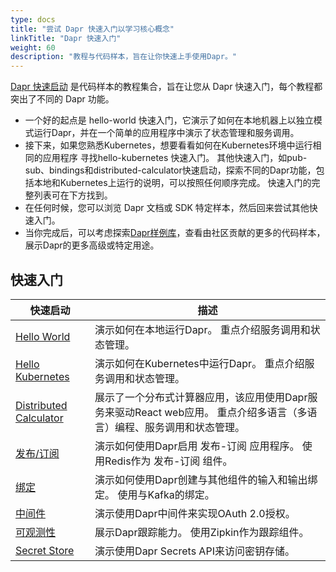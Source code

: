 ```yaml
---
type: docs
title: "尝试 Dapr 快速入门以学习核心概念"
linkTitle: "Dapr 快速入门"
weight: 60
description: "教程与代码样本，旨在让你快速上手使用Dapr。"
---
```


[Dapr 快速启动](https://github.com/dapr/quickstarts/tree/v1.0.0) 是代码样本的教程集合，旨在让您从 Dapr 快速入门，每个教程都突出了不同的 Dapr 功能。

- 一个好的起点是 hello-world 快速入门，它演示了如何在本地机器上以独立模式运行Dapr，并在一个简单的应用程序中演示了状态管理和服务调用。
- 接下来，如果您熟悉Kubernetes，想要看看如何在Kubernetes环境中运行相同的应用程序 寻找hello-kubernetes 快速入门。 其他快速入门，如pub-sub、bindings和distributed-calculator快速启动，探索不同的Dapr功能，包括本地和Kubernetes上运行的说明，可以按照任何顺序完成。 快速入门的完整列表可在下方找到。
- 在任何时候，您可以浏览 Dapr 文档或 SDK 特定样本，然后回来尝试其他快速入门。
- 当你完成后，可以考虑探索[Dapr样例库](https://github.com/dapr/samples)，查看由社区贡献的更多的代码样本，展示Dapr的更多高级或特定用途。

## 快速入门

| 快速启动                                                                                             | 描述                                                                 |
| ------------------------------------------------------------------------------------------------ | ------------------------------------------------------------------ |
| [Hello World](https://github.com/dapr/quickstarts/tree/v1.0.0/hello-world)                       | 演示如何在本地运行Dapr。 重点介绍服务调用和状态管理。                                      |
| [Hello Kubernetes](https://github.com/dapr/quickstarts/tree/v1.0.0/hello-kubernetes)             | 演示如何在Kubernetes中运行Dapr。 重点介绍服务调用和状态管理。                             |
| [Distributed Calculator](https://github.com/dapr/quickstarts/tree/v1.0.0/distributed-calculator) | 展示了一个分布式计算器应用，该应用使用Dapr服务来驱动React web应用。 重点介绍多语言（多语言）编程、服务调用和状态管理。 |
| [发布/订阅](https://github.com/dapr/quickstarts/tree/v1.0.0/pub-sub)                                 | 演示如何使用Dapr启用 发布-订阅 应用程序。 使用Redis作为 发布-订阅 组件。                       |
| [绑定](https://github.com/dapr/quickstarts/tree/v1.0.0/bindings)                                   | 演示如何使用Dapr创建与其他组件的输入和输出绑定。 使用与Kafka的绑定。                            |
| [中间件](https://github.com/dapr/quickstarts/tree/v1.0.0/middleware)                                | 演示使用Dapr中间件来实现OAuth 2.0授权。                                         |
| [可观测性](https://github.com/dapr/quickstarts/tree/v1.0.0/observability)                            | 展示Dapr跟踪能力。 使用Zipkin作为跟踪组件。                                        |
| [Secret Store](https://github.com/dapr/quickstarts/tree/v1.0.0/secretstore)                      | 演示使用Dapr Secrets API来访问密钥存储。                                       |
